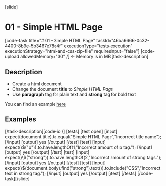 [slide]

# 01 - Simple HTML Page

[code-task title="# 01 - Simple HTML Page" taskId="46ba6666-0c32-4400-8b9e-5b3467e78e4f" executionType="tests-execution" executionStrategy="html-and-css-zip-file" requiresInput="false"]
[code-upload allowedMemory="30" /] <- Memory is in MB
[task-description]

## Description

* Create a html document
* Change the document **title** to *Simple HTML Page* 
* Use **paragraph** tag for plain text and **strong** tag for bold text

You can find an example [here](https://imgur.com/a/hQDhEFG)

## Examples

[/task-description][code-io /]
[tests]
[test open]
[input]
expect(document.title).to.equal("Simple HTML Page","Incorrect title name");
[/input]
[output]
yes
[/output]
[/test]
[test]
[input]
expect(\\$("p")).to.have.lengthOf(1,"Incorrect amount of p tag.");
[/input]
[output]
yes
[/output]
[/test]
[test]
[input]
expect(\\$("strong")).to.have.lengthOf(2,"Incorrect amount of strong tags.");
[/input]
[output]
yes
[/output]
[/test]
[test]
[input]
expect(\\$(document.body).find("strong").text()).to.include("CSS","Incorrect text in strong tag.");
[/input]
[output]
yes
[/output]
[/test]
[/tests]
[/code-task][/slide]
